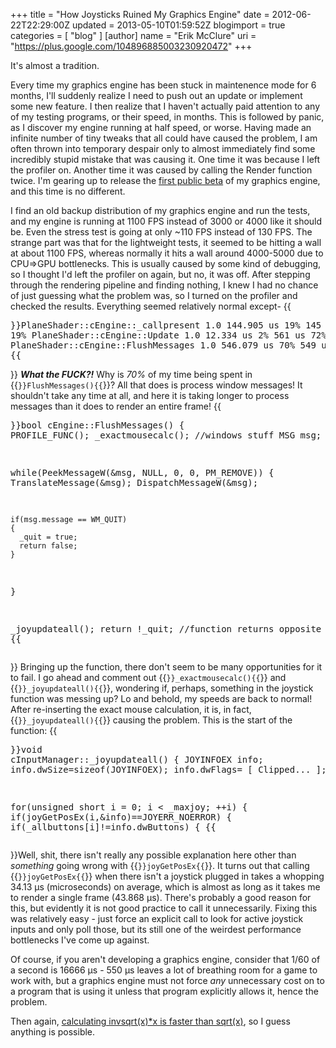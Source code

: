 +++
title = "How Joysticks Ruined My Graphics Engine"
date = 2012-06-22T22:29:00Z
updated = 2013-05-10T01:59:52Z
blogimport = true 
categories = [ "blog" ]
[author]
	name = "Erik McClure"
	uri = "https://plus.google.com/104896885003230920472"
+++

It's almost a tradition. 

Every time my graphics engine has been stuck in maintenence mode for 6 months, I'll suddenly realize I need to push out an update or implement some new feature. I then realize that I haven't actually paid attention to any of my testing programs, or their speed, in months. This is followed by panic, as I discover my engine running at half speed, or worse. Having made an infinite number of tiny tweaks that all could have caused the problem, I am often thrown into temporary despair only to almost immediately find some incredibly stupid mistake that was causing it. One time it was because I left the profiler on. Another time it was caused by calling the Render function twice. I'm gearing up to release the [first public beta](http://blackspherestudios.com) of my graphics engine, and this time is no different. 

I find an old backup distribution of my graphics engine and run the tests, and my engine is running at 1100 FPS instead of 3000 or 4000 like it should be. Even the stress test is going at only ~110 FPS instead of 130 FPS. The strange part was that for the lightweight tests, it seemed to be hitting a wall at about 1100 FPS, whereas normally it hits a wall around 4000-5000 due to CPU⇒GPU bottlenecks. This is usually caused by some kind of debugging, so I thought I'd left the profiler on again, but no, it was off. After stepping through the rendering pipeline and finding nothing, I knew I had no chance of just guessing what the problem was, so I turned on the profiler and checked the results. Everything seemed relatively normal except-  {{<pre>}}PlaneShader::cEngine::_callpresent       1.0    144.905 us   19%        145 us   19%
PlaneShader::cEngine::Update             1.0     12.334 us    2%        561 us   72%
  PlaneShader::cEngine::FlushMessages    1.0    546.079 us   70%        549 us   71%
{{</pre>}} ***What the FUCK?!*** Why is *70%* of my time being spent in {{<code>}}FlushMessages(){{</code>}}? All that does is process window messages! It shouldn't take any time at all, and here it is taking longer to process messages than it does to render an entire frame!  {{<pre cpp>}}bool cEngine::FlushMessages()
{
  PROFILE_FUNC();
  _exactmousecalc();
  //windows stuff
  MSG msg;

  while(PeekMessageW(&msg, NULL, 0, 0, PM_REMOVE))
  {
    TranslateMessage(&msg);
    DispatchMessageW(&msg);

    if(msg.message == WM_QUIT)
    {
      _quit = true;
      return false;
    }
  }
  
  _joyupdateall();
  return !_quit; //function returns opposite of quit
}
{{</pre>}} Bringing up the function, there don't seem to be many opportunities for it to fail. I go ahead and comment out {{<code>}}_exactmousecalc(){{</code>}} and {{<code>}}_joyupdateall(){{</code>}}, wondering if, perhaps, something in the joystick function was messing up? Lo and behold, my speeds are back to normal! After re-inserting the exact mouse calculation, it is, in fact, {{<code>}}_joyupdateall(){{</code>}} causing the problem. This is the start of the function:  {{<pre cpp>}}void cInputManager::_joyupdateall()
{
  JOYINFOEX info;
  info.dwSize=sizeof(JOYINFOEX);
  info.dwFlags= [ Clipped... ];

  for(unsigned short i = 0; i < _maxjoy; ++i)
  {
    if(joyGetPosEx(i,&info)==JOYERR_NOERROR)
    {
      if(_allbuttons[i]!=info.dwButtons)
      {
{{</pre>}}Well, shit, there isn't really any possible explanation here other than *something* going wrong with {{<code>}}joyGetPosEx{{</code>}}. It turns out that calling {{<code>}}joyGetPosEx{{</code>}} when there isn't a joystick plugged in takes a whopping 34.13 µs (microseconds) on average, which is almost as long as it takes me to render a single frame (43.868 µs). There's probably a good reason for this, but evidently it is not good practice to call it unnecessarily. Fixing this was relatively easy - just force an explicit call to look for active joystick inputs and only poll those, but its still one of the weirdest performance bottlenecks I've come up against. 

Of course, if you aren't developing a graphics engine, consider that 1/60 of a second is 16666 µs - 550 µs leaves a lot of breathing room for a game to work with, but a graphics engine must not force *any* unnecessary cost on to a program that is using it unless that program explicitly allows it, hence the problem. 

Then again, [calculating invsqrt(x)*x is faster than sqrt(x)](http://stackoverflow.com/questions/1528727/why-is-sse-scalar-sqrtx-slower-than-rsqrtx-x), so I guess anything is possible.
